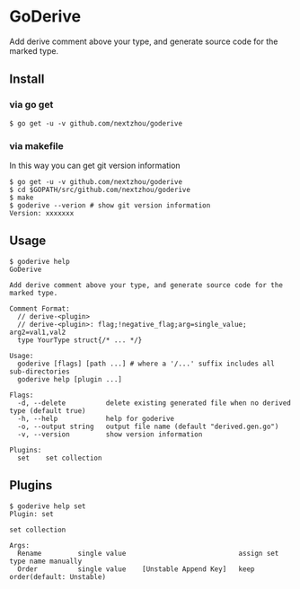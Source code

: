 # GoDerive

Add derive comment above your type, and generate source code for the marked type.

## Install

### via go get

```
$ go get -u -v github.com/nextzhou/goderive
```

### via makefile

In this way you can get git version information

```
$ go get -u -v github.com/nextzhou/goderive
$ cd $GOPATH/src/github.com/nextzhou/goderive
$ make
$ goderive --verion # show git version information
Version: xxxxxxx
```

## Usage

```
$ goderive help
GoDerive

Add derive comment above your type, and generate source code for the marked type.

Comment Format:
  // derive-<plugin>
  // derive-<plugin>: flag;!negative_flag;arg=single_value; arg2=val1,val2
  type YourType struct{/* ... */}

Usage:
  goderive [flags] [path ...] # where a '/...' suffix includes all sub-directories
  goderive help [plugin ...]

Flags:
  -d, --delete          delete existing generated file when no derived type (default true)
  -h, --help            help for goderive
  -o, --output string   output file name (default "derived.gen.go")
  -v, --version         show version information

Plugins:
  set    set collection
```

## Plugins

```
$ goderive help set
Plugin: set

set collection

Args:
  Rename         single value                            assign set type name manually
  Order          single value    [Unstable Append Key]   keep order(default: Unstable)
```
